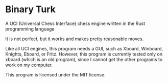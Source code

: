 # Binary Turk

A UCI (Universal Chess Interface) chess engine written in the Rust programming
language

It is not perfect, but it works and makes pretty reasonable moves.

Like all UCI engines, this program needs a GUI, such as Xboard, Winboard,
Knights, Eboard, or Fritz. However, this program is currently tested only on
xboard (which is an old program), since I cannot get the other programs to work
on my computer.

This program is licensed under the MIT license.
